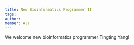 ```yaml
---
title: New Bioinformatics Programmer II
tags:
author: 
member: All
---
```


We welcome new bioinformatics programmer Tingting Yang!
